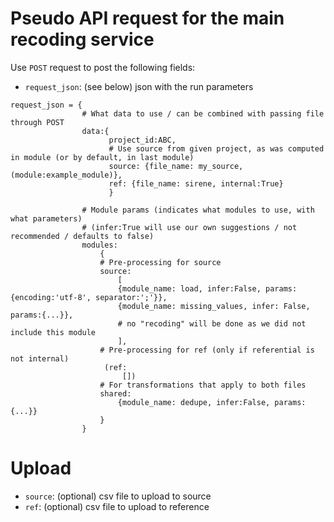 # Pseudo API request for the main recoding service

Use `POST` request to post the following fields:

- `request_json`: (see below) json with the run parameters

```
request_json = {
                # What data to use / can be combined with passing file through POST
                data:{
                      project_id:ABC, 
                      # Use source from given project, as was computed in module (or by default, in last module)
                      source: {file_name: my_source, (module:example_module)}, 
                      ref: {file_name: sirene, internal:True}
                      }
                
                # Module params (indicates what modules to use, with what parameters) 
                # (infer:True will use our own suggestions / not recommended / defaults to false)
                modules:
                    {
                    # Pre-processing for source
                    source:
                        [
                        {module_name: load, infer:False, params:{encoding:'utf-8', separator:';'}},
                        {module_name: missing_values, infer: False, params:{...}},
                        # no "recoding" will be done as we did not include this module
                        ], 
                    # Pre-processing for ref (only if referential is not internal)
                     (ref:
                         [])
                    # For transformations that apply to both files
                    shared: 
                        {module_name: dedupe, infer:False, params:{...}}
                    }                
                }
```

# Upload

- `source`: (optional) csv file to upload to source
- `ref`: (optional) csv file to upload to reference
